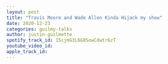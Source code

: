 ```yaml
---
layout: post
title: "Travis Moore and Wade Allen Kinda Hijack my show"
date: 2020-12-23
categories: guilmy-talks
author: justin-guilmette
spotify_track_id: 15cjmG3L6G8SowCdwtr6zT
youtube_video_id: 
apple_track_id: 
---
```

